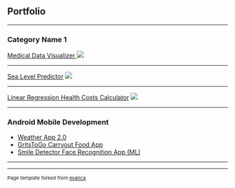 ## Portfolio

---

### Category Name 1 

[Medical Data Visualizer ](/sample_page)
<img src="images/dummy_thumbnail.jpg?raw=true"/>

---
[Sea Level Predictor](/pdf/sample_presentation.pdf)
<img src="images/dummy_thumbnail.jpg?raw=true"/>

---
[Linear Regression Health Costs Calculator](http://example.com/)
<img src="images/dummy_thumbnail.jpg?raw=true"/>

---

### Android Mobile Development

- [Weather App 2.0](http://example.com/)
- [GritsToGo Carryout Food App](http://example.com/)
- [Smile Detector Face Recognition App (ML)](http://example.com/)

---




---
<p style="font-size:11px">Page template forked from <a href="https://github.com/evanca/quick-portfolio">evanca</a></p>
<!-- Remove above link if you don't want to attibute -->
